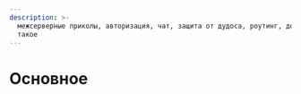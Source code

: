 ```yaml
---
description: >-
  межсерверные приколы, авторизация, чат, защита от дудоса, роутинг, домены, всё
  такое
---
```


# Основное

